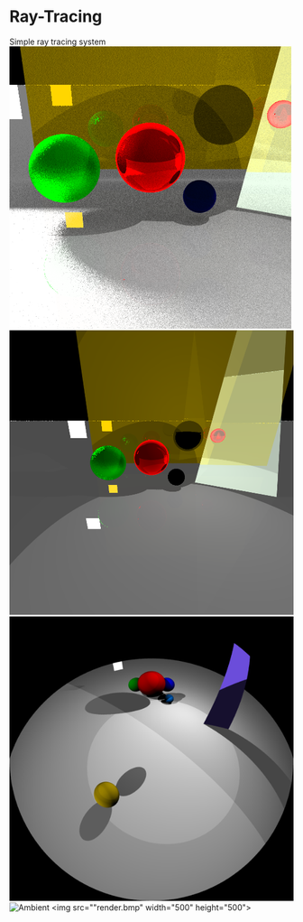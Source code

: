 # Ray-Tracing
Simple ray tracing system
![Transparency;AreaLight](render.bmp?s=200)
![PinHole](raytrace_pinhole.bmp?s=200)
![FishEye](raytrace_fisheye.bmp?s=200)
![Ambient](AmbientOccluder.bmp?s=200)
<img src=""render.bmp" width="500" height="500">
